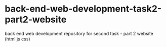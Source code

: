 # back-end-web-development-task2-part2-website
back end web development repository for second task - part 2 website (html js css)
